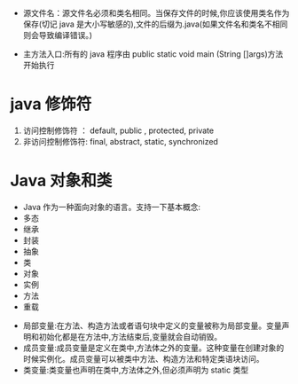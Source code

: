 - 源文件名：源文件名必须和类名相同。当保存文件的时候,你应该使用类名作为保存(切记 java 是大小写敏感的),文件的后缀为.java(如果文件名和类名不相同则会导致编译错误。)

* 主方法入口:所有的 java 程序由 public static void main (String []args)方法开始执行

# java 修饰符

1. 访问控制修饰符 ： default, public , protected, private
2. 非访问控制修饰符: final, abstract, static, synchronized

# Java 对象和类

- Java 作为一种面向对象的语言。支持一下基本概念:
- 多态
- 继承
- 封装
- 抽象
- 类
- 对象
- 实例
- 方法
- 重载

* 局部变量:在方法、构造方法或者语句块中定义的变量被称为局部变量。变量声明和初始化都是在方法中,方法结束后,变量就会自动销毁。
* 成员变量:成员变量是定义在类中,方法体之外的变量。这种变量在创建对象的时候实例化。成员变量可以被类中方法、构造方法和特定类语块访问。
* 类变量:类变量也声明在类中,方法体之外,但必须声明为 static 类型

